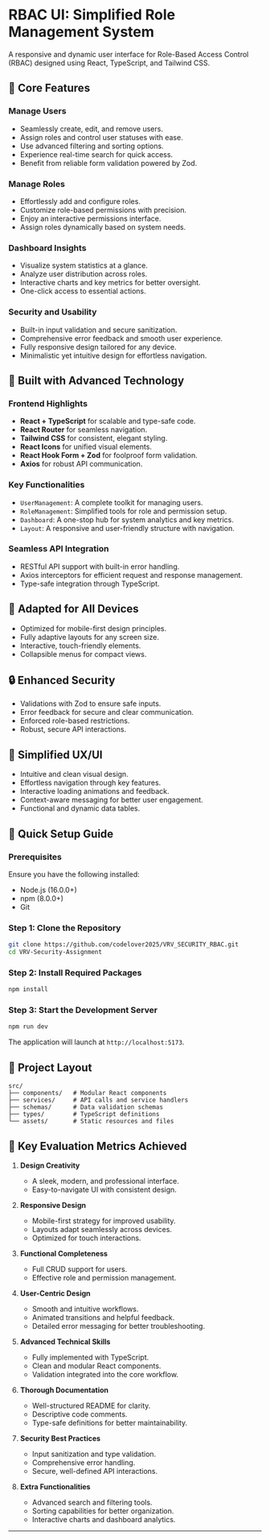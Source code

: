 # RBAC UI: Simplified Role Management System

A responsive and dynamic user interface for Role-Based Access Control (RBAC) designed using React, TypeScript, and Tailwind CSS.

## 🌟 Core Features

### Manage Users
- Seamlessly create, edit, and remove users.
- Assign roles and control user statuses with ease.
- Use advanced filtering and sorting options.
- Experience real-time search for quick access.
- Benefit from reliable form validation powered by Zod.

### Manage Roles
- Effortlessly add and configure roles.
- Customize role-based permissions with precision.
- Enjoy an interactive permissions interface.
- Assign roles dynamically based on system needs.

### Dashboard Insights
- Visualize system statistics at a glance.
- Analyze user distribution across roles.
- Interactive charts and key metrics for better oversight.
- One-click access to essential actions.

### Security and Usability
- Built-in input validation and secure sanitization.
- Comprehensive error feedback and smooth user experience.
- Fully responsive design tailored for any device.
- Minimalistic yet intuitive design for effortless navigation.

## 🚀 Built with Advanced Technology

### Frontend Highlights
- **React + TypeScript** for scalable and type-safe code.
- **React Router** for seamless navigation.
- **Tailwind CSS** for consistent, elegant styling.
- **React Icons** for unified visual elements.
- **React Hook Form + Zod** for foolproof form validation.
- **Axios** for robust API communication.

### Key Functionalities
- `UserManagement`: A complete toolkit for managing users.
- `RoleManagement`: Simplified tools for role and permission setup.
- `Dashboard`: A one-stop hub for system analytics and key metrics.
- `Layout`: A responsive and user-friendly structure with navigation.

### Seamless API Integration
- RESTful API support with built-in error handling.
- Axios interceptors for efficient request and response management.
- Type-safe integration through TypeScript.

## 📱 Adapted for All Devices
- Optimized for mobile-first design principles.
- Fully adaptive layouts for any screen size.
- Interactive, touch-friendly elements.
- Collapsible menus for compact views.

## 🔒 Enhanced Security
- Validations with Zod to ensure safe inputs.
- Error feedback for secure and clear communication.
- Enforced role-based restrictions.
- Robust, secure API interactions.

## 🎨 Simplified UX/UI
- Intuitive and clean visual design.
- Effortless navigation through key features.
- Interactive loading animations and feedback.
- Context-aware messaging for better user engagement.
- Functional and dynamic data tables.

## 🚀 Quick Setup Guide

### Prerequisites
Ensure you have the following installed:
- Node.js (16.0.0+)
- npm (8.0.0+)
- Git

### Step 1: Clone the Repository
```bash
git clone https://github.com/codelover2025/VRV_SECURITY_RBAC.git
cd VRV-Security-Assignment
```

### Step 2: Install Required Packages
```bash
npm install
```

### Step 3: Start the Development Server
```bash
npm run dev
```
The application will launch at `http://localhost:5173`.

## 📂 Project Layout
```
src/
├── components/   # Modular React components
├── services/     # API calls and service handlers
├── schemas/      # Data validation schemas
├── types/        # TypeScript definitions
└── assets/       # Static resources and files
```

## 📝 Key Evaluation Metrics Achieved

1. **Design Creativity**
   - A sleek, modern, and professional interface.
   - Easy-to-navigate UI with consistent design.

2. **Responsive Design**
   - Mobile-first strategy for improved usability.
   - Layouts adapt seamlessly across devices.
   - Optimized for touch interactions.

3. **Functional Completeness**
   - Full CRUD support for users.
   - Effective role and permission management.

4. **User-Centric Design**
   - Smooth and intuitive workflows.
   - Animated transitions and helpful feedback.
   - Detailed error messaging for better troubleshooting.

5. **Advanced Technical Skills**
   - Fully implemented with TypeScript.
   - Clean and modular React components.
   - Validation integrated into the core workflow.

6. **Thorough Documentation**
   - Well-structured README for clarity.
   - Descriptive code comments.
   - Type-safe definitions for better maintainability.

7. **Security Best Practices**
   - Input sanitization and type validation.
   - Comprehensive error handling.
   - Secure, well-defined API interactions.

8. **Extra Functionalities**
   - Advanced search and filtering tools.
   - Sorting capabilities for better organization.
   - Interactive charts and dashboard analytics.

---
